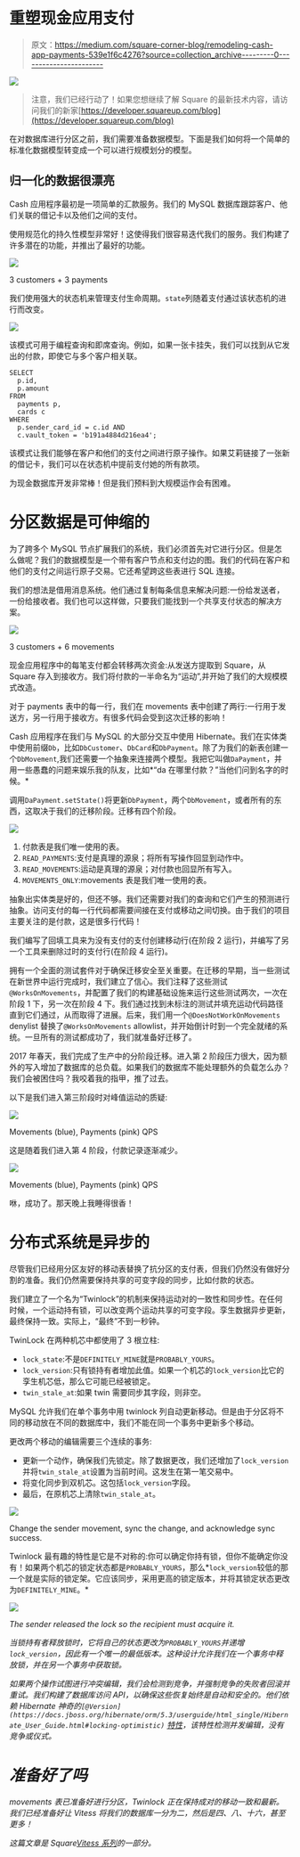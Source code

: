 # 重塑现金应用支付

> 原文：<https://medium.com/square-corner-blog/remodeling-cash-app-payments-539e1f6c4276?source=collection_archive---------0----------------------->

![](img/e52f41535cb3a7b071a1b47351b928b6.png)

> 注意，我们已经行动了！如果您想继续了解 Square 的最新技术内容，请访问我们的新家[https://developer.squareup.com/blog](https://developer.squareup.com/blog)

在对数据库进行分区之前，我们需要准备数据模型。下面是我们如何将一个简单的标准化数据模型转变成一个可以进行规模划分的模型。

## 归一化的数据很漂亮

Cash 应用程序最初是一项简单的汇款服务。我们的 MySQL 数据库跟踪客户、他们关联的借记卡以及他们之间的支付。

使用规范化的持久性模型非常好！这使得我们很容易迭代我们的服务。我们构建了许多潜在的功能，并推出了最好的功能。

![](img/a148e73f7b033ece912150bacd25accd.png)

3 customers + 3 payments

我们使用强大的状态机来管理支付生命周期。`state`列随着支付通过该状态机的进行而改变。

![](img/fdd6748af44748fd016ca07bdf0254ff.png)

该模式可用于编程查询和即席查询。例如，如果一张卡挂失，我们可以找到从它发出的付款，即使它与多个客户相关联。

```
SELECT
  p.id,
  p.amount
FROM
  payments p,
  cards c
WHERE
  p.sender_card_id = c.id AND
  c.vault_token = 'b191a4884d216ea4';
```

该模式让我们能够在客户和他们的支付之间进行原子操作。如果艾莉链接了一张新的借记卡，我们可以在状态机中提前支付她的所有款项。

为现金数据库开发非常棒！但是我们预料到大规模运作会有困难。

# 分区数据是可伸缩的

为了跨多个 MySQL 节点扩展我们的系统，我们必须首先对它进行分区。但是怎么做呢？我们的数据模型是一个带有客户节点和支付边的图。我们的代码在客户和他们的支付之间运行原子交易。它还希望跨这些表进行 SQL 连接。

我们的想法是借用消息系统。他们通过复制每条信息来解决问题:一份给发送者，一份给接收者。我们也可以这样做，只要我们能找到一个共享支付状态的解决方案。

![](img/bf10213d73b14411eb8fd72a7017882d.png)

3 customers + 6 movements

现金应用程序中的每笔支付都会转移两次资金:从发送方提取到 Square，从 Square 存入到接收方。我们将付款的一半命名为“运动”,并开始了我们的大规模模式改造。

对于 payments 表中的每一行，我们在 movements 表中创建了两行:一行用于发送方，另一行用于接收方。有很多代码会受到这次迁移的影响！

Cash 应用程序在我们与 MySQL 的大部分交互中使用 Hibernate。我们在实体类中使用前缀`Db`，比如`DbCustomer`、`DbCard`和`DbPayment`。除了为我们的新表创建一个`DbMovement`,我们还需要一个抽象来连接两个模型。我把它叫做`DaPayment`，并用一些愚蠢的问题来娱乐我的队友，比如*“da 在哪里付款？”当他们问到名字的时候。*

调用`DaPayment.setState()`将更新`DbPayment`，两个`DbMovement`，或者所有的东西，这取决于我们的迁移阶段。迁移有四个阶段。

![](img/c9cb118f37574c98f40a7731c30cbf7f.png)

1.  付款表是我们唯一使用的表。
2.  `READ_PAYMENTS`:支付是真理的源泉；将所有写操作回显到动作中。
3.  `READ_MOVEMENTS`:运动是真理的源泉；对付款也回显所有写入。
4.  `MOVEMENTS_ONLY`:movements 表是我们唯一使用的表。

抽象出实体类是好的，但还不够。我们还需要对我们的查询和它们产生的预测进行抽象。访问支付的每一行代码都需要间接在支付或移动之间切换。由于我们的项目主要关注的是付款，这是很多行代码！

我们编写了回填工具来为没有支付的支付创建移动行(在阶段 2 运行)，并编写了另一个工具来删除过时的支付行(在阶段 4 运行)。

拥有一个全面的测试套件对于确保迁移安全至关重要。在迁移的早期，当一些测试在新世界中运行完成时，我们建立了信心。我们注释了这些测试`@WorksOnMovements`，并配置了我们的构建基础设施来运行这些测试两次，一次在阶段 1 下，另一次在阶段 4 下。我们通过找到未标注的测试并填充运动代码路径直到它们通过，从而取得了进展。后来，我们用一个`@DoesNotWorkOnMovements` denylist 替换了`@WorksOnMovements` allowlist，并开始倒计时到一个完全就绪的系统。一旦所有的测试都成功了，我们就准备好迁移了。

2017 年春天，我们完成了生产中的分阶段迁移。进入第 2 阶段压力很大，因为额外的写入增加了数据库的总负载。如果我们的数据库不能处理额外的负载怎么办？我们会被困住吗？我咬着我的指甲，推了过去。

以下是我们进入第三阶段时对峰值运动的质疑:

![](img/fee1dc71f88490c290c44d444f6e45fe.png)

Movements (blue), Payments (pink) QPS

这是随着我们进入第 4 阶段，付款记录逐渐减少。

![](img/3c8120343f2efffadebff4a8b9280e80.png)

Movements (blue), Payments (pink) QPS

咻，成功了。那天晚上我睡得很香！

# 分布式系统是异步的

尽管我们已经用分区友好的移动表替换了抗分区的支付表，但我们仍然没有做好分割的准备。我们仍然需要保持共享的可变字段的同步，比如付款的状态。

我们建立了一个名为“Twinlock”的机制来保持运动对的一致性和同步性。在任何时候，一个运动持有锁，可以改变两个运动共享的可变字段。孪生数据异步更新，最终保持一致。实际上，“最终”不到一秒钟。

TwinLock 在两种机芯中都使用了 3 根立柱:

*   `lock_state`:不是`DEFINITELY_MINE`就是`PROBABLY_YOURS`。
*   `lock_version`:只有锁持有者增加此值。如果一个机芯的`lock_version`比它的孪生机芯低，那么它可能已经被锁定。
*   `twin_stale_at`:如果 twin 需要同步其字段，则非空。

MySQL 允许我们在单个事务中用 twinlock 列自动更新移动。但是由于分区将不同的移动放在不同的数据库中，我们不能在同一个事务中更新多个移动。

更改两个移动的编辑需要三个连续的事务:

*   更新一个动作，确保我们先锁定。除了数据更改，我们还增加了`lock_version`并将`twin_stale_at`设置为当前时间。这发生在第一笔交易中。
*   将变化同步到双机芯。这包括`lock_version`字段。
*   最后，在原机芯上清除`twin_stale_at`。

![](img/4afe64bcc33316b8b72e54c2659bb9ca.png)

Change the sender movement, sync the change, and acknowledge sync success.

Twinlock 最有趣的特性是它是不对称的:你可以确定你持有锁，但你不能确定你没有！如果两个机芯的锁定状态都是`PROBABLY_YOURS`，那么*`lock_version`较低的那一个就是实际的锁定架。它应该同步，采用更高的锁定版本，并将其锁定状态更改为`DEFINITELY_MINE`。*

*![](img/88f45ae4b8b68c78cf12a311be658529.png)*

*The sender released the lock so the recipient must acquire it.*

*当锁持有者释放锁时，它将自己的状态更改为`PROBABLY_YOURS`并递增`lock_version`，因此有一个唯一的最低版本。这种设计允许我们在一个事务中释放锁，并在另一个事务中获取锁。*

*如果两个操作试图进行冲突编辑，我们会检测到竞争，并强制竞争的失败者回滚并重试。我们构建了数据库访问 API，以确保这些恢复始终是自动和安全的。他们依赖 Hibernate 神奇的`[@Version](https://docs.jboss.org/hibernate/orm/5.3/userguide/html_single/Hibernate_User_Guide.html#locking-optimistic)` [特性](https://docs.jboss.org/hibernate/orm/5.3/userguide/html_single/Hibernate_User_Guide.html#locking-optimistic)，该特性检测并发编辑，没有竞争或仪式。*

# *准备好了吗*

*movements 表已准备好进行分区，Twinlock 正在保持成对的移动一致和最新。我们已经准备好让 Vitess 将我们的数据库一分为二，然后是四、八、十六，甚至更多！*

*这篇文章是 Square[Vitess 系列](/square-corner-blog/sharding-cash-10280fa3ef3b)的一部分。*